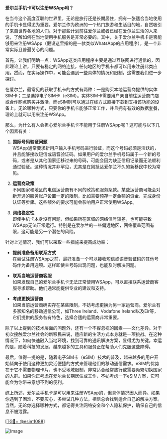 **爱尔兰手机卡可以注册WSApp吗？**

在当今这个高度互联的世界里，无论是旅行还是长期居住，拥有一张适合当地使用的手机卡显得尤为重要。爱尔兰作为欧洲的一个热门旅游和生活目的地，自然吸引了来自世界各地的人们。对于那些计划前往爱尔兰或者已经在爱尔兰生活的人来说，了解如何在当地使用手机服务是非常必要的。其中，关于爱尔兰手机卡是否能够用来注册WSApp（假设这里指的是一款类似WhatsApp的应用程序），是一个非常实际且普遍关心的问题。

首先，让我们明确一点：WSApp这类应用程序主要是通过互联网进行通信的，因此理论上讲，只要有稳定的网络连接，任何地区的手机卡都可以用来注册此类应用。然而，在实际操作中，可能会遇到一些具体的情况和限制，这需要我们进一步探讨。

在爱尔兰，最常见的获取手机卡的方式有两种：一是购买本地运营商提供的实体SIM卡；二是选择电子SIM卡（eSIM）。实体SIM卡需要用户亲自前往运营商门店或合作网点购买并激活，而eSIM则可以通过在线方式直接下载到支持该功能的设备上。无论哪种方式，只要你的手机卡能够正常工作，并且拥有有效的数据套餐，理论上就可以用来注册WSApp。

那么，为什么有人会担心爱尔兰手机卡不能用于注册WSApp呢？这可能与以下几个因素有关：

1. **国际号码验证问题**  
   WSApp通常要求新用户输入手机号码进行验证，而这个号码必须是活跃的，并且能够接收短信或语音验证码。如果用户的爱尔兰手机号码属于一个新的号码，或者是从其他国家迁移过来的号码，可能会因为缺乏信用记录而无法顺利通过验证。这种情况并非罕见，尤其是在刚抵达爱尔兰不久的新移民中较为常见。

2. **运营商政策**  
   不同国家和地区的电信运营商有不同的政策和服务条款。某些运营商可能会对新开通的服务账户设置一定的限制，比如需要预存一定金额的资金、完成身份认证等步骤。这些额外的要求可能会影响用户正常使用WSApp。

3. **网络稳定性**  
   即使手机卡本身没有问题，但如果所在区域的网络信号较差，也可能导致WSApp无法正常运行。特别是在爱尔兰的一些偏远地区，网络覆盖范围有限，这可能是另一个潜在的风险。

针对上述情况，我们可以采取一些措施来提高成功率：

- **提前准备备用联系方式**  
  在尝试注册WSApp之前，最好准备一个可以接收短信或语音验证码的其他号码作为备用选项。这样即使主号码出现问题，也能及时解决问题。

- **联系当地运营商客服**  
  如果发现自己的爱尔兰手机卡无法正常使用WSApp，可以直接联系运营商客服寻求帮助。他们通常能提供专业的建议和支持。

- **考虑更换运营商**  
  如果当前运营商确实存在某些限制，不妨考虑更换为另一家运营商。爱尔兰有多家知名的移动通信公司，如Three Ireland、Vodafone Ireland以及Eir等，它们提供的服务各有特色，选择合适的运营商非常重要。

除了以上提到的技术层面的问题外，还有一个不容忽视的因素——文化差异。对于初次接触爱尔兰社会的新移民来说，适应新的生活方式本身就是一项挑战。在这种情况下，如何快速融入当地环境，找到可靠的通讯解决方案，显得尤为关键。幸运的是，随着科技的发展，越来越多的工具和服务正在帮助人们克服这些障碍。

最后，值得一提的是，随着电子SIM卡（eSIM）技术的普及，越来越多的用户开始倾向于使用这种更加灵活便捷的方式来管理他们的移动通信需求。eSIM的优势在于它不需要物理卡片，也不受地域限制，非常适合经常旅行或需要频繁切换国家的人群。如果你正考虑在爱尔兰长期居住或工作，不妨考虑一下eSIM方案，它可能会为你带来意想不到的便利。

综上所述，爱尔兰手机卡是可以用来注册WSApp的，但具体情况因人而异。如果你遇到了困难，不要灰心，多尝试几种方法，相信总会找到适合自己的解决方案。当然，无论你选择哪种方式，都记得关注网络安全和个人隐私保护，确保自己的信息不被泄露。

[[TG💪+ @esim1088](https://t.me/s/esim1088)]

![Image](https://i.postimg.cc/4NQfJmqS/Snipaste-2025-05-13-00-14-12.png)